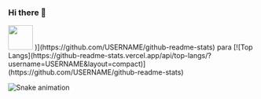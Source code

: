 ### Hi there 👋

<!--
**MateusReis25/MateusReis25** is a ✨ _special_ ✨ repository because its `README.md` (this file) appears on your GitHub profile.

Here are some ideas to get you started:

- 🔭 I’m currently working on ...
- 🌱 I’m currently learning ...
- 👯 I’m looking to collaborate on ...
- 🤔 I’m looking for help with ...
- 💬 Ask me about ...
- 📫 How to reach me: ...
- 😄 Pronouns: ...
- ⚡ Fun fact: ...
-->
<img src=" https://upload.wikimedia.org/wikipedia/commons/9/99/Unofficial_JavaScript_logo_2.svg" width="50px">
)](https://github.com/USERNAME/github-readme-stats)
para 
[![Top Langs](https://github-readme-stats.vercel.app/api/top-langs/?username=USERNAME&layout=compact)](https://github.com/USERNAME/github-readme-stats)



![Snake animation](https://github.com/USERNAME/USERNAME/blob/output/github-contribution-grid-snake.svg)
